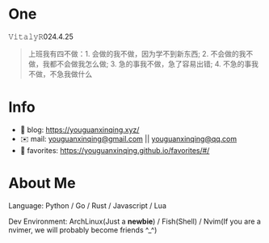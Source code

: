 
# One 
 
  
𝚅𝚒𝚝𝚊𝚕𝚢𝚁024.4.25 
 
>上班我有四不做：1. 会做的我不做，因为学不到新东西; 2. 不会做的我不做，我都不会做我怎么做; 3. 急的事我不做，急了容易出错; 4. 不急的事我不做，不急我做什么        
 

# Info

- 📝 blog: https://youguanxinqing.xyz/
- ✉️  mail: youguanxinqing@gmail.com || youguanxinqing@qq.com
- 📙 favorites: https://youguanxinqing.github.io/favorites/#/

# About Me

Language: Python / Go / Rust / Javascript / Lua

Dev Environment: ArchLinux(Just a **newbie**) / Fish(Shell) / Nvim(If you are a nvimer, we will probably become friends ^_^)
